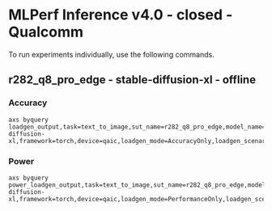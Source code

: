 
# MLPerf Inference v4.0 - closed - Qualcomm

To run experiments individually, use the following commands.

## r282_q8_pro_edge - stable-diffusion-xl - offline

### Accuracy  

```
axs byquery loadgen_output,task=text_to_image,sut_name=r282_q8_pro_edge,model_name=stable-diffusion-xl,framework=torch,device=qaic,loadgen_mode=AccuracyOnly,loadgen_scenario=Offline
```

### Power 

```
axs byquery power_loadgen_output,task=text_to_image,sut_name=r282_q8_pro_edge,model_name=stable-diffusion-xl,framework=torch,device=qaic,loadgen_mode=PerformanceOnly,loadgen_scenario=Offline
```

